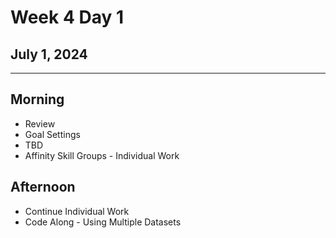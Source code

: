 # Week 4 Day 1
## July 1, 2024

---

## Morning

- Review
- Goal Settings
- TBD
- Affinity Skill Groups - Individual Work

## Afternoon

- Continue Individual Work
- Code Along - Using Multiple Datasets
